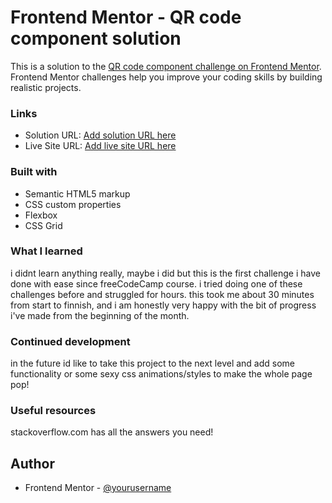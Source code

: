 # Frontend Mentor - QR code component solution

This is a solution to the [QR code component challenge on Frontend Mentor](https://www.frontendmentor.io/challenges/qr-code-component-iux_sIO_H). Frontend Mentor challenges help you improve your coding skills by building realistic projects.


### Links

- Solution URL: [Add solution URL here](https://your-solution-url.com)
- Live Site URL: [Add live site URL here](https://your-live-site-url.com)

### Built with

- Semantic HTML5 markup
- CSS custom properties
- Flexbox
- CSS Grid


### What I learned

i didnt learn anything really, maybe i did but this is the first challenge i have done with ease since freeCodeCamp course.
i tried doing one of these challenges before and struggled for hours.
this took me about 30 minutes from start to finnish, and i am honestly very happy with the bit of progress i've made from the beginning of the month.


### Continued development

in the future id like to take this project to the next level and add some functionality or some sexy css animations/styles to make the whole page pop!


### Useful resources

stackoverflow.com has all the answers you need!



## Author


- Frontend Mentor - [@yourusername](https://www.frontendmentor.io/profile/SkyeHarmse)
